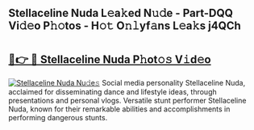 ## Stellaceline Nuda L𝚎a𝚔ed N𝚞𝚍e - Part-DQQ Vi𝚍𝚎o P𝚑𝚘tos - H𝚘𝚝 O𝚗𝚕yf𝚊ns L𝚎a𝚔s j4QCh

# <h2><a href="http://kfa9uh1.oniu.top/?m=Stellaceline+Nuda">🔗👉 🔴 Stellaceline Nuda P𝚑ot𝚘𝚜 V𝚒d𝚎o</a></h2>

[![Stellaceline Nuda Nu𝚍e𝚜](https://i.imgur.com/0qMVB7G.gif)](http://kfa9uh1.oniu.top/?m=Stellaceline+Nuda)
Social media personality Stellaceline Nuda, acclaimed for disseminating dance and lifestyle ideas, through presentations and personal vlogs. Versatile stunt performer Stellaceline Nuda, known for their remarkable abilities and accomplishments in performing dangerous stunts.  
